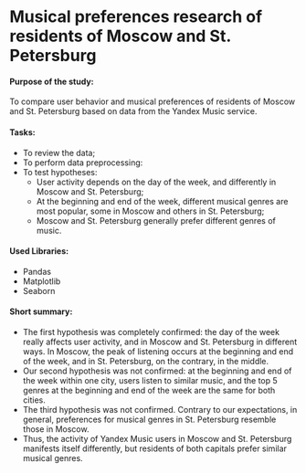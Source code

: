 # Musical preferences research of residents of Moscow and St. Petersburg

#### Purpose of the study:

To compare user behavior and musical preferences of residents of Moscow and St. Petersburg based on data from the Yandex Music service.

#### Tasks:
- To review the data;
- To perform data preprocessing:
- To test hypotheses:
  - User activity depends on the day of the week, and differently in Moscow and St. Petersburg;
  - At the beginning and end of the week, different musical genres are most popular, some in Moscow and others in St. Petersburg;
  - Moscow and St. Petersburg generally prefer different genres of music.

#### Used Libraries:
- Pandas
- Matplotlib
- Seaborn

#### Short summary:
- The first hypothesis was completely confirmed: the day of the week really affects user activity, and in Moscow and St. Petersburg in different ways. In Moscow, the peak of listening occurs at the beginning and end of the week, and in St. Petersburg, on the contrary, in the middle.
- Our second hypothesis was not confirmed: at the beginning and end of the week within one city, users listen to similar music, and the top 5 genres at the beginning and end of the week are the same for both cities.
- The third hypothesis was not confirmed. Contrary to our expectations, in general, preferences for musical genres in St. Petersburg resemble those in Moscow.
- Thus, the activity of Yandex Music users in Moscow and St. Petersburg manifests itself differently, but residents of both capitals prefer similar musical genres.
